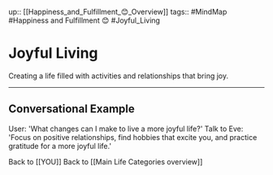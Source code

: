 up:: [[Happiness_and_Fulfillment_😊_Overview]]
tags:: #MindMap #Happiness and Fulfillment 😊 #Joyful_Living

# Joyful Living

Creating a life filled with activities and relationships that bring joy.

---
## Conversational Example
User: 'What changes can I make to live a more joyful life?'
Talk to Eve: 'Focus on positive relationships, find hobbies that excite you, and practice gratitude for a more joyful life.'

Back to [[YOU]]
Back to [[Main Life Categories overview]]
